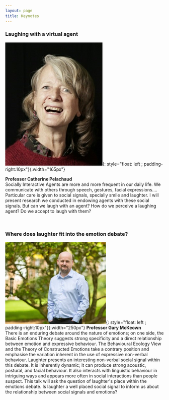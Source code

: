 ```yaml
---
layout: page
title: Keynotes
---
```


### Laughing with a virtual agent

![image](/assets/img/CP.png){: style="float: left ; padding-right:10px"}{:width="165px"}
<!-- <img align="left" width="150" src="/assets/img/CP.png"> -->
**Professor Catherine Pelachaud**<br>
Socially Interactive Agents are more and more frequent in our daily life. We communicate with others through speech, gestures, facial expressions….   Particular care is given to social signals, specially smile and laughter. I will present research we conducted in endowing agents with these social signals. But can we laugh with an agent? How do we perceive a laughing agent? Do we accept to laugh with them?

&nbsp;

### Where does laughter fit into the emotion debate?
![image](/assets/img/GMcKeown2019.webp){: style="float: left ; padding-right:10px"}{:width="250px"}
**Professor Gary McKeown**<br>
There is an enduring debate around the nature of emotions; on one side, the Basic Emotions Theory suggests strong specificity and a direct relationship between emotion and expressive behaviour. The Behavioural Ecology View and the Theory of Constructed Emotions take a contrary position and emphasise the variation inherent in the use of expressive non-verbal behaviour. Laughter presents an interesting non-verbal social signal within this debate. It is inherently dynamic; it can produce strong acoustic, postural, and facial behaviour. It also interacts with linguistic behaviour in intriguing ways and appears more often in social interactions than people suspect. This talk will ask the question of laughter's place within the emotions debate. Is laughter a well placed social signal to inform us about the relationship between social signals and emotions?

